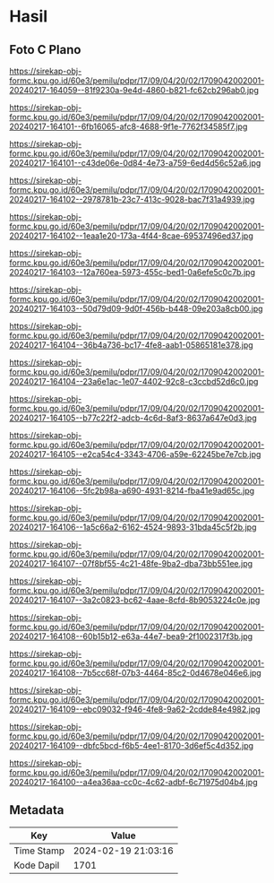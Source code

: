 # Hasil

## Foto C Plano

https://sirekap-obj-formc.kpu.go.id/60e3/pemilu/pdpr/17/09/04/20/02/1709042002001-20240217-164059--81f9230a-9e4d-4860-b821-fc62cb296ab0.jpg

https://sirekap-obj-formc.kpu.go.id/60e3/pemilu/pdpr/17/09/04/20/02/1709042002001-20240217-164101--6fb16065-afc8-4688-9f1e-7762f34585f7.jpg

https://sirekap-obj-formc.kpu.go.id/60e3/pemilu/pdpr/17/09/04/20/02/1709042002001-20240217-164101--c43de06e-0d84-4e73-a759-6ed4d56c52a6.jpg

https://sirekap-obj-formc.kpu.go.id/60e3/pemilu/pdpr/17/09/04/20/02/1709042002001-20240217-164102--2978781b-23c7-413c-9028-bac7f31a4939.jpg

https://sirekap-obj-formc.kpu.go.id/60e3/pemilu/pdpr/17/09/04/20/02/1709042002001-20240217-164102--1eaa1e20-173a-4f44-8cae-69537496ed37.jpg

https://sirekap-obj-formc.kpu.go.id/60e3/pemilu/pdpr/17/09/04/20/02/1709042002001-20240217-164103--12a760ea-5973-455c-bed1-0a6efe5c0c7b.jpg

https://sirekap-obj-formc.kpu.go.id/60e3/pemilu/pdpr/17/09/04/20/02/1709042002001-20240217-164103--50d79d09-9d0f-456b-b448-09e203a8cb00.jpg

https://sirekap-obj-formc.kpu.go.id/60e3/pemilu/pdpr/17/09/04/20/02/1709042002001-20240217-164104--36b4a736-bc17-4fe8-aab1-05865181e378.jpg

https://sirekap-obj-formc.kpu.go.id/60e3/pemilu/pdpr/17/09/04/20/02/1709042002001-20240217-164104--23a6e1ac-1e07-4402-92c8-c3ccbd52d6c0.jpg

https://sirekap-obj-formc.kpu.go.id/60e3/pemilu/pdpr/17/09/04/20/02/1709042002001-20240217-164105--b77c22f2-adcb-4c6d-8af3-8637a647e0d3.jpg

https://sirekap-obj-formc.kpu.go.id/60e3/pemilu/pdpr/17/09/04/20/02/1709042002001-20240217-164105--e2ca54c4-3343-4706-a59e-62245be7e7cb.jpg

https://sirekap-obj-formc.kpu.go.id/60e3/pemilu/pdpr/17/09/04/20/02/1709042002001-20240217-164106--5fc2b98a-a690-4931-8214-fba41e9ad65c.jpg

https://sirekap-obj-formc.kpu.go.id/60e3/pemilu/pdpr/17/09/04/20/02/1709042002001-20240217-164106--1a5c66a2-6162-4524-9893-31bda45c5f2b.jpg

https://sirekap-obj-formc.kpu.go.id/60e3/pemilu/pdpr/17/09/04/20/02/1709042002001-20240217-164107--07f8bf55-4c21-48fe-9ba2-dba73bb551ee.jpg

https://sirekap-obj-formc.kpu.go.id/60e3/pemilu/pdpr/17/09/04/20/02/1709042002001-20240217-164107--3a2c0823-bc62-4aae-8cfd-8b9053224c0e.jpg

https://sirekap-obj-formc.kpu.go.id/60e3/pemilu/pdpr/17/09/04/20/02/1709042002001-20240217-164108--60b15b12-e63a-44e7-bea9-2f1002317f3b.jpg

https://sirekap-obj-formc.kpu.go.id/60e3/pemilu/pdpr/17/09/04/20/02/1709042002001-20240217-164108--7b5cc68f-07b3-4464-85c2-0d4678e046e6.jpg

https://sirekap-obj-formc.kpu.go.id/60e3/pemilu/pdpr/17/09/04/20/02/1709042002001-20240217-164109--ebc09032-f946-4fe8-9a62-2cdde84e4982.jpg

https://sirekap-obj-formc.kpu.go.id/60e3/pemilu/pdpr/17/09/04/20/02/1709042002001-20240217-164109--dbfc5bcd-f6b5-4ee1-8170-3d6ef5c4d352.jpg

https://sirekap-obj-formc.kpu.go.id/60e3/pemilu/pdpr/17/09/04/20/02/1709042002001-20240217-164100--a4ea36aa-cc0c-4c62-adbf-6c71975d04b4.jpg


## Metadata

| Key        | Value               |
| ---------- | ------------------- |
| Time Stamp | 2024-02-19 21:03:16 |
| Kode Dapil | 1701                |



